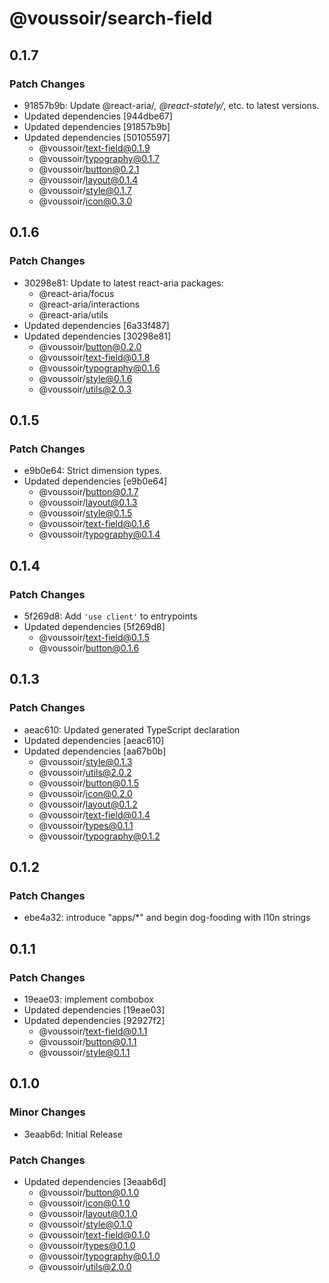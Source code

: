 # @voussoir/search-field

## 0.1.7

### Patch Changes

- 91857b9b: Update @react-aria/_, @react-stately/_, etc. to latest versions.
- Updated dependencies [944dbe67]
- Updated dependencies [91857b9b]
- Updated dependencies [50105597]
  - @voussoir/text-field@0.1.9
  - @voussoir/typography@0.1.7
  - @voussoir/button@0.2.1
  - @voussoir/layout@0.1.4
  - @voussoir/style@0.1.7
  - @voussoir/icon@0.3.0

## 0.1.6

### Patch Changes

- 30298e81: Update to latest react-aria packages:
  - @react-aria/focus
  - @react-aria/interactions
  - @react-aria/utils
- Updated dependencies [6a33f487]
- Updated dependencies [30298e81]
  - @voussoir/button@0.2.0
  - @voussoir/text-field@0.1.8
  - @voussoir/typography@0.1.6
  - @voussoir/style@0.1.6
  - @voussoir/utils@2.0.3

## 0.1.5

### Patch Changes

- e9b0e64: Strict dimension types.
- Updated dependencies [e9b0e64]
  - @voussoir/button@0.1.7
  - @voussoir/layout@0.1.3
  - @voussoir/style@0.1.5
  - @voussoir/text-field@0.1.6
  - @voussoir/typography@0.1.4

## 0.1.4

### Patch Changes

- 5f269d8: Add `'use client'` to entrypoints
- Updated dependencies [5f269d8]
  - @voussoir/text-field@0.1.5
  - @voussoir/button@0.1.6

## 0.1.3

### Patch Changes

- aeac610: Updated generated TypeScript declaration
- Updated dependencies [aeac610]
- Updated dependencies [aa67b0b]
  - @voussoir/style@0.1.3
  - @voussoir/utils@2.0.2
  - @voussoir/button@0.1.5
  - @voussoir/icon@0.2.0
  - @voussoir/layout@0.1.2
  - @voussoir/text-field@0.1.4
  - @voussoir/types@0.1.1
  - @voussoir/typography@0.1.2

## 0.1.2

### Patch Changes

- ebe4a32: introduce "apps/\*" and begin dog-fooding with l10n strings

## 0.1.1

### Patch Changes

- 19eae03: implement combobox
- Updated dependencies [19eae03]
- Updated dependencies [92927f2]
  - @voussoir/text-field@0.1.1
  - @voussoir/button@0.1.1
  - @voussoir/style@0.1.1

## 0.1.0

### Minor Changes

- 3eaab6d: Initial Release

### Patch Changes

- Updated dependencies [3eaab6d]
  - @voussoir/button@0.1.0
  - @voussoir/icon@0.1.0
  - @voussoir/layout@0.1.0
  - @voussoir/style@0.1.0
  - @voussoir/text-field@0.1.0
  - @voussoir/types@0.1.0
  - @voussoir/typography@0.1.0
  - @voussoir/utils@2.0.0
